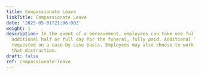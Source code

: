 ```yaml
---
title: Compassionate Leave
linkTitle: Compassionate Leave
date: '2025-05-01T21:06:00Z'
weight: 1
description: In the event of a bereavement, employees can take one full day and an
  additional half or full day for the funeral, fully paid. Additional leave can be
  requested on a case-by-case basis. Employees may also choose to work if they prefer
  that distraction.
draft: false
ref: compassionate-leave
---
```


